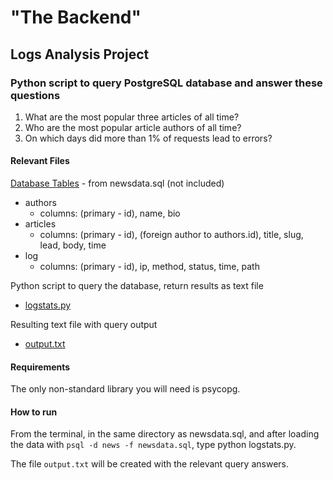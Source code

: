 "The Backend"
=====================

Logs Analysis Project
---------------------------------------------------------------------------

### Python script to query PostgreSQL database and answer these questions

1.  What are the most popular three articles of all time?
2.  Who are the most popular article authors of all time?
3.  On which days did more than 1% of requests lead to errors?

#### Relevant Files

[Database Tables](https://github.com/benuklove/forum/blob/master/vagrant/news_tables.png) - from newsdata.sql (not included)
- authors
  - columns: (primary - id), name, bio
- articles
  - columns: (primary - id), (foreign author to authors.id), title, slug, lead, body, time
- log
  - columns: (primary - id), ip, method, status, time, path

Python script to query the database, return results as text file
- [logstats.py](https://github.com/benuklove/forum/blob/master/vagrant/logstats.py)

Resulting text file with query output
- [output.txt](https://github.com/benuklove/forum/blob/master/vagrant/output.txt)

#### Requirements

The only non-standard library you will need is psycopg.

#### How to run

From the terminal, in the same directory as newsdata.sql, and after loading the data with `psql -d news -f newsdata.sql`, type python logstats.py.

The file `output.txt` will be created with the relevant query answers.
